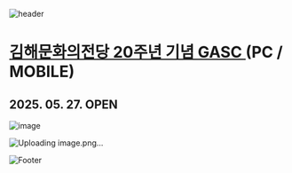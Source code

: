![header](https://capsule-render.vercel.app/api?type=wave&color=auto&height=150&section=header&text=2025.%2005.%2023&fontSize=60)

# <a href="https://onlinepage.co.kr/SacheonDicapoem/"> 김해문화의전당 20주년 기념 GASC </a> (PC / MOBILE)
## 2025. 05. 27. OPEN

![image](https://github.com/user-attachments/assets/c6717a77-988c-4cd5-808e-51046b9b0ff0)

![Uploading image.png…]()


![Footer](https://capsule-render.vercel.app/api?type=waving&color=auto&height=200&section=footer)










